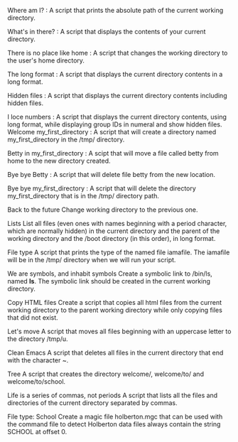 Where am I? : A script that prints the absolute path of the current working directory.

What's in there? : A script that displays the contents of your current directory.

There is no place like home : A script that changes the working directory to the user's home directory.

The long format : A script that displays the current directory contents in a long format.

Hidden files : A script that displays the current directory contents including hidden files.

I loce numbers : A script that displays the current directory contents, using long format, while displaying group IDs in numeral and show hidden files.
Welcome my_first_directory : A script that will create a directory named my_first_directory in the /tmp/ directory.

Betty in my_first_directory : A scipt that will move a file called betty from home to the new directory created.

Bye bye Betty : A script that will delete file betty from the new location.

Bye bye my_first_directory : A script that will delete the directory my_first_directory that is in the /tmp/ directory path.

Back to the future Change working directory to the previous one.

Lists List all files (even ones with names beginning with a period character, which are normally hidden) in the current directory and the parent of the working directory and the /boot directory (in this order), in long format.

File type A script that prints the type of the named file iamafile. The iamafile will be in the /tmp/ directory when we will run your script.

We are symbols, and inhabit symbols Create a symbolic link to /bin/ls, named __ls__. The symbolic link should be created in the current working directory.

Copy HTML files Create a script that copies all html files from the current working directory to the parent working directory while only copying files that did not exist.

Let's move A script that moves all files beginning with an uppercase letter to the directory /tmp/u.

Clean Emacs A script that deletes all files in the current directory that end with the character ~.

Tree A script that creates the directory welcome/, welcome/to/ and welcome/to/school.

Life is a series of commas, not periods A script that lists all the files and directories of the current directory separated by commas.

File type: School Create a magic file holberton.mgc that can be used with the command file to detect Holberton data files always contain the string SCHOOL at offset 0.
